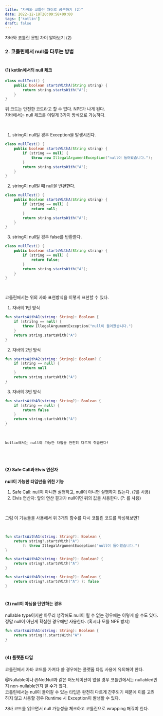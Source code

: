 ```yaml
---
title: "자바와 코틀린 차이로 공부하기 (2)"
date: 2022-12-18T20:09:58+09:00
tags: ['kotlin']
draft: false
---
```


자바와 코틀린 문법 차이 알아보기 (2)
<!--more--> 

### 2. 코틀린에서 null을 다루는 방법
#
#### (1) kotlin에서의 null 체크

```java
class nullTest() {
    public boolean startsWithA(String string) {
        return string.startsWith("A");
    }
}
```
위 코드는 안전한 코드라고 할 수 없다. NPE가 나게 된다.  
자바에서는 null 체크를 이렇게 3가지 방식으로 가능하다. 

<br>

1. string이 null일 경우 Exception을 발생시킨다.
```java
class nullTest() {
    public boolean startsWithA(String string) {
        if (string == null) {
            throw new IllegalArgumentException("null이 들어왔습니다.");
        }
        return string.startsWith("A");
    }
}
```

2. string이 null일 때 null을 반환한다.
```java
class nullTest() {
    public Boolean startsWithA(String string) {
        if (string == null) {
            return null;
        }
        return string.startsWith("A");
    }
}
```
3. string이 null일 경우 false를 반환한다.
```java
class nullTest() {
    public boolean startsWithA(String string) {
        if (string == null) {
            return false;
        }
        return string.startsWith("A");
    }
}
```

<br>

코틀린에서는 위의 자바 표현방식을 이렇게 표현할 수 있다.
1. 자바의 1번 방식
```kotlin
fun startsWithA1(string: String): Boolean {
    if (strilng == null) {
        throw IllegalArgumentException("null이 들어왔습니다.")
    }
    return string.startsWith("A")
}
```

2. 자바의 2번 방식
```kotlin
fun startsWithA2(string: String): Boolean? {
    if (string == null) {
        return null
    }
    return string.startsWith("A")
}
```

3. 자바의 3번 방식
```kotlin
fun startsWithA3(string: String?): Boolean {
    if (string == null) {
        return false
    }
    return string.startsWith("A")
}
```

<br>

```
kotlin에서는 null이 가능한 타입을 완전히 다르게 취급한다!
```  

<br>

#
#### (2) Safe Call과 Elvis 연산자
**null이 가능한 타입만을 위한 기능**
1. Safe Call: null이 아니면 실행하고, null이 아니면 실행하지 않는다. (?를 사용)
2. Elvis 연산자: 앞의 연산 결과가 null이면 뒤의 값을 사용한다. (?: 를 사용)

<br>

그럼 이 기능들을 사용해서 위 3개의 함수를 다시 코틀린 코드를 작성해보면?

<br>

```kotlin
fun startsWithA1(string: String?): Boolean {
    return string?.startsWith("A")
        ?: throw IllegalArgumentException("null이 들어왔습니다.")
}
```

```kotlin
fun startsWithA2(string: String?): Boolean? {
    return string?.startsWith("A")
}
```

```kotlin
fun startsWithA3(string: String?): Boolean {
    return string?.startsWith("A") ?: false
}
```

#
#### (3) null이 아님을 단언하는 경우
nullable type이지만 아무리 생각해도 null이 될 수 없는 경우에는 이렇게 쓸 수도 있다.  
정말 null이 아닌게 확실한 경우에만 사용한다. (혹시나 모를 NPE 방지)
```kotlin
fun startsWithA1(string: String): Boolean {
    return string!!.startsWith("A")
}
```


#
#### (4) 플랫폼 타입
코틀린에서 자바 코드를 가져다 쓸 경우에는 플랫폼 타입 사용에 유의해야 한다.  

@Nullable이나 @NotNull과 같은 어노테이션이 없을 경우 코틀린에서는 nullabled인지 non-nullable인지 알 수가 없다.  
코틀린에서는 null이 들어갈 수 있는 타입은 완전히 다르게 간주되기 때문에 이를 고려하지 않고 사용할 경우 Runtime 시 Exception이 발생할 수 있다.  

자바 코드를 읽으면서 null 가능성을 체크하고 코틀린으로 wrapping 해줘야 한다.

